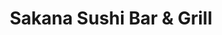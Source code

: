 ---
layout: place
title: "Sakana Sushi Bar & Grill"
permalink: /california/san-francisco/sakana-sushi-bar-grill.html
stateAbbr: CA
stateName: California
cityName: San Francisco
seo:
  name: "Sakana Sushi Bar & Grill"
  type: Restaurant
  links: null
description: "Sakana Sushi Bar & Grill serves delicious sushi in San Francisco, California. Try fresh Japanese dishes for a great dining experience. "
place_id: ChIJhb7OEI6AhYAR0erQPfGXf5c
photos:
  - name: >-
      places/ChIJhb7OEI6AhYAR0erQPfGXf5c/photos/AeeoHcIe1TPoaCa6eBFzutHUgUtjs3nwNiR93alYKekCNA8RlxW9UPBakZbmLrQX1rv-3H7Z9tw6jeyTCuFvO111N9CRVAgq3k4zKs9XfM6w539mJKSeRX15DK4Rp65GuJp6lj5lGvarGDTqRzIaZgYTZatP4oP6waeSD_h792wHcAU84C4BR96VhFvoFcuu7GlOkxjbSxIXYatkVslob6QpPG5qksJdPBwRS1MyyrcRZg6kjvbQ8WejOmWAiGN8tE8zYpvg1SJYV4427vVSHj1A3J5uCI9V63JUgi2ESWGFvJmCZdgeaj0uHSBnxzGq1xkCWAuqns7M4ru2Fs-ZnbetFYiCJPGHeQDOFWNTpfjgikmPDL3cVXCNA-qlPsZ2jaOZp2GXjY8511yH-f9kvkg9l9JNTrhhd7XnPtW_r7GNlpQrCrbH
    widthPx: 1833
    heightPx: 2444
    authorAttributions:
      - displayName: T S
        uri: https://maps.google.com/maps/contrib/115293072459695766072
        photoUri: >-
          https://lh3.googleusercontent.com/a-/ALV-UjXYA1MWGGejTZflToaghDIRIkTmPu6Dd92wDnW3Yk5PKfMEzGXv1g=s100-p-k-no-mo
    flagContentUri: >-
      https://www.google.com/local/imagery/report/?cb_client=maps_api_places.places_api&image_key=!1e10!2sCIHM0ogKEICAgICcqJfC2QE&hl=en-US
    googleMapsUri: >-
      https://www.google.com/maps/place//data=!3m4!1e2!3m2!1sCIHM0ogKEICAgICcqJfC2QE!2e10!4m2!3m1!1s0x8085808e10cebe85:0x977f97f13dd0ead1
  - name: >-
      places/ChIJhb7OEI6AhYAR0erQPfGXf5c/photos/AeeoHcIjRDBPJxuOkMO9h9mzs5MW0EFYWocUnorE9MKWpy-dtaB09b4qMtzT6oy5oQhvLGjdZTBxIWppLRhC5h_QLTfDd_4Qi8W0mFw7i8Tu-7KOmpt8dXCaz6ot8W2WQ9pd1WxpT9ouTc9gpOw6Ae2iDwqthWfcLQtgy3PlL3PxS4QfVMArY1Pgoq3Rkb9O96I1noBcTJgrRifoXYitpJavM_7IMSCUo0vLdbqEcJtozO7KCtfHCfB1L4UbBPK6jiynsy9q9DVg5KTDnZvdfHI9h4gUU3atcYZIin8hxcNYVRfvCwL7DyJ0dr8h1yuZOoL8aWgAGzsu-Mt_DrPPMre0b-7DIK5bWRVCNpWRyGbWSXn1BcLkRrKJsOrIo-TV36PmlUC9CRkCHwmtOzW8Zirl1h-a7B--hMDuoeHEp1gWgVmcB87a
    widthPx: 4800
    heightPx: 3600
    authorAttributions:
      - displayName: Greta Levitt
        uri: https://maps.google.com/maps/contrib/104833440604263989554
        photoUri: >-
          https://lh3.googleusercontent.com/a-/ALV-UjVFBw2YV5GtDM0f7lljdJJ4ueDOj6bbCyPgymNT-eOM0qjCukw=s100-p-k-no-mo
    flagContentUri: >-
      https://www.google.com/local/imagery/report/?cb_client=maps_api_places.places_api&image_key=!1e10!2sCIHM0ogKEICAgIDWnNDIvAE&hl=en-US
    googleMapsUri: >-
      https://www.google.com/maps/place//data=!3m4!1e2!3m2!1sCIHM0ogKEICAgIDWnNDIvAE!2e10!4m2!3m1!1s0x8085808e10cebe85:0x977f97f13dd0ead1
  - name: >-
      places/ChIJhb7OEI6AhYAR0erQPfGXf5c/photos/AeeoHcIceg2PS-e5TYuB9jXoaJGAqlP487lzCpJHzDHInO--hdVJuyp6TX735KXI9N_agMClwPZqxsn4AvS24ge28iovPF43NSzoNrhuH_H4e5cjL5TCHy2PXo5jIywRNRylDFsSzOWwibRfzokqmw0yfMo5fe5qLZ-10-HreTi0irQqYgmabuON6eucbCek6p0uz0B_cTYy2H20ZiXBtx8r2s7zUbnLBLsMhe-qQyXI5pd2FwM-rdLifkukzQweRpOIPnhhcj1jdXu2NpcspRjnWTnfvP8bq7mxSywsGzU_jx9hNkomCLYD-totPDx2DGmw9jmikfkG0Fz-jRwyZlUYuELi2BbjRQYZ4r6te5c-BYrg7oxyAqpNpt7XlHw7J2Yi9DmpVp5Emo4stRlWcyPokXly_yu91Au7xN6AwVK0iyjWHzp2
    widthPx: 1560
    heightPx: 1171
    authorAttributions:
      - displayName: H Maag
        uri: https://maps.google.com/maps/contrib/109117187073310552548
        photoUri: >-
          https://lh3.googleusercontent.com/a-/ALV-UjXYD0FnC7MTZcih-5OnkMZCMAt9-42Nk-xB1gukQ9_QyBXck6sC=s100-p-k-no-mo
    flagContentUri: >-
      https://www.google.com/local/imagery/report/?cb_client=maps_api_places.places_api&image_key=!1e10!2sCIHM0ogKEICAgMDI2ofumQE&hl=en-US
    googleMapsUri: >-
      https://www.google.com/maps/place//data=!3m4!1e2!3m2!1sCIHM0ogKEICAgMDI2ofumQE!2e10!4m2!3m1!1s0x8085808e10cebe85:0x977f97f13dd0ead1
  - name: >-
      places/ChIJhb7OEI6AhYAR0erQPfGXf5c/photos/AeeoHcKojnbDQgVfvSNgTgVmv_VONS2NXJGfzWhqoMuESZAbOCud7aPKZgwiFOgDyZUSBzSfSJwSDS9lzd_daETkFgm9dltVr34WlwOVhPvu1jaV8YJ3I5C0WXPybQVIihOUtt5IMtEZn6gOFxWEGK1PKgecmNYjVhZGn_2g6jlNgeKSGY9EydwRCmfUXrc5bH_SFswFnDmJVTw8kZmvlvlx1XxwGvSc_7CoOZ2tk7nFp5aC44-sUKI-7wMDKOTNvYrtU6Zk4PFwEwV_QyutcWgBbiz8m6_iUyKQGHeqMmUt-ehZMoMx1_3zUGB3M97vZrSPaC5BM8JUf6Ho7742gX3RogDzfNApM6aguODWg27QXJQ645uaLMFyYMM9fCj4WLuogog8VAnkS7bOaixEhdp6-EI600N41y26oA2J5abT_U7iYg
    widthPx: 4032
    heightPx: 3024
    authorAttributions:
      - displayName: GG M
        uri: https://maps.google.com/maps/contrib/102249585207048496131
        photoUri: >-
          https://lh3.googleusercontent.com/a/ACg8ocJcDC-iA3FrJO5goxjDx_TQpoMkDJXLrNnpWqZtaxhV95lwxw=s100-p-k-no-mo
    flagContentUri: >-
      https://www.google.com/local/imagery/report/?cb_client=maps_api_places.places_api&image_key=!1e10!2sCIHM0ogKEICAgICekvHALw&hl=en-US
    googleMapsUri: >-
      https://www.google.com/maps/place//data=!3m4!1e2!3m2!1sCIHM0ogKEICAgICekvHALw!2e10!4m2!3m1!1s0x8085808e10cebe85:0x977f97f13dd0ead1
  - name: >-
      places/ChIJhb7OEI6AhYAR0erQPfGXf5c/photos/AeeoHcI7Vmec8u1tvZBgq33CM-tTdjh_HRtC4P0_AcoTI0FfJp0fO6hjFqjxbrvktSfVPq6qiZjNJKN6n_DNz6FiUExsShLbfo388kj7YAmpgertu5RyWTWtHq2mUC7klBr7BMSb9lYB3nU66cdva-ybb6CGwelqBq_JlUHAjt193ECv_NY3_Rn0pswa24Q2sYTHOJvCBH_KQ_7NBh0sKiZOBl1ryylxJe7x4RFZioJwLlELHOnFUqYPDYiSY2ygnkJQkDfpPFsI5GRp9Sgwxj5j2yh0BFhSa2HgB-lL5cTduXYDD0QYZ66cJ2CqKZFECFDlk1ZHzouBZgYbbFNRVJuXz6gIpkWfAuySNq-CnwbuW20SN2RreCWAQM4I5uWzQO9edW4h3aCdBfTnhAGI2Bt05kqhhLgZUvf9Gs-hM_McbGK9yPb5
    widthPx: 4624
    heightPx: 3472
    authorAttributions:
      - displayName: Owen Rutherford
        uri: https://maps.google.com/maps/contrib/110273410518396081575
        photoUri: >-
          https://lh3.googleusercontent.com/a-/ALV-UjW72P8FIKn440_nLBhreHrFoG35I_5ZPgLVGbQWVK6AmAuhPxyumA=s100-p-k-no-mo
    flagContentUri: >-
      https://www.google.com/local/imagery/report/?cb_client=maps_api_places.places_api&image_key=!1e10!2sCIHM0ogKEICAgIDH9dny3gE&hl=en-US
    googleMapsUri: >-
      https://www.google.com/maps/place//data=!3m4!1e2!3m2!1sCIHM0ogKEICAgIDH9dny3gE!2e10!4m2!3m1!1s0x8085808e10cebe85:0x977f97f13dd0ead1
  - name: >-
      places/ChIJhb7OEI6AhYAR0erQPfGXf5c/photos/AeeoHcJdXEZ2k6BLyZZNOCi3tvKOMSaoKeXS5enLkPAaiTMYALLvF-_GnLVsRJQPN7FthS1tZasEvn9nGpvYeAeFimAwssFuTaT6kS48JR-kdT82yvzaTzWtcSG-c3GTzvxWARTAV3nF5fZyBpt5ah-0bhq_8AzuixPC7DpFTw_jLu3jXHo_uw8j6yimtMXldP2-7QVAVMxu0sxP9ErUZTHrTblojyI8WnfW8qvd1vLCoDOcjrAKLt993Gnh8nREIcY7VYIG4QQ0c9WKBWT4b9d3IorbXOaT5IFNA1VdwdOIgqli9Lb0QhR2LuUCHUBnJHAleDiHXpusXe0nkEC73xAR9dDwcofC7ElClOFE-3KG12dKBB8i_vGlZWCNw4hpZLYA2W1S3vawSsLFKRY5R6sIJ0DDxzSE591l2rcbGpfZDCPgWg
    widthPx: 3024
    heightPx: 4032
    authorAttributions:
      - displayName: Gonzalo Charro
        uri: https://maps.google.com/maps/contrib/102444444327924909647
        photoUri: >-
          https://lh3.googleusercontent.com/a-/ALV-UjXgPZCnDwCnwDSz_2VMnBT7ICc_2-d_JN3veF5l60BQON-UQ0I=s100-p-k-no-mo
    flagContentUri: >-
      https://www.google.com/local/imagery/report/?cb_client=maps_api_places.places_api&image_key=!1e10!2sCIHM0ogKEICAgMDA_6HrWg&hl=en-US
    googleMapsUri: >-
      https://www.google.com/maps/place//data=!3m4!1e2!3m2!1sCIHM0ogKEICAgMDA_6HrWg!2e10!4m2!3m1!1s0x8085808e10cebe85:0x977f97f13dd0ead1
  - name: >-
      places/ChIJhb7OEI6AhYAR0erQPfGXf5c/photos/AeeoHcLxcZMZmh1xbSdQ2WmzY5Cydsz98qBSXukB7EFrIWwVLFkQ6dhmoM9Aaeui8zkEpK2OV3ebKQhHeW7Gd7G5qMvIdVNNEZYJx12mzA1Dd8d7gr9c2CkOR4cD09Ao-Bg5urCXx7oP0UUPWB-yGRUVc1MB6qJ2haejIPFti8INfzsmjymBrxQy8xNZXvhwRG6sMyhFybjNSPwH4g5ZgDO__DggpB4nXW95oHxw5xqCiA7ir50ZpNC9fdanxN7UnXLMNxl3_wc3nCi_0NcvftYPYpsgGP2Pao_-MwsiyB31PduHvrqATS7cZmKYVXMHTHBRxsaooQSOAzvRj3FF6l2P-Bk_telMAiXVctKClRCVldC4vFwDSlyqLDeE9l6iWZh6MPcIX3FHH4VAdG3BIvn6hwTJ9lacFA3S80v8Cab2ibo
    widthPx: 4032
    heightPx: 3024
    authorAttributions:
      - displayName: Edison Huang
        uri: https://maps.google.com/maps/contrib/108108973761072433425
        photoUri: >-
          https://lh3.googleusercontent.com/a/ACg8ocJc3Cps8bRdcK7wI1y29UKBxR2xFdCTyyowkpFUouEFNvp8ddE=s100-p-k-no-mo
    flagContentUri: >-
      https://www.google.com/local/imagery/report/?cb_client=maps_api_places.places_api&image_key=!1e10!2sCIHM0ogKEICAgICx3O7cAQ&hl=en-US
    googleMapsUri: >-
      https://www.google.com/maps/place//data=!3m4!1e2!3m2!1sCIHM0ogKEICAgICx3O7cAQ!2e10!4m2!3m1!1s0x8085808e10cebe85:0x977f97f13dd0ead1
  - name: >-
      places/ChIJhb7OEI6AhYAR0erQPfGXf5c/photos/AeeoHcIcxEXTwbwZo-v6b3FMuUEhEC4VVuA9k5k_LCPQD4MPNvrFVxy0VcESn25qVm06zL3BldeOxs30exr8fxaZqC0eQp2Qanx-BNeYsURMnaxN_ftEcNSpP5GQdvPc716A7JOqJO9Bq1WDcd5Q8CfT7Ah9tZEZFwLOmr0bt8yF_KKaZ1eHJMz6-H5_MDc0TEqB5-psR6PIpQRS6cMC3QZHEn21MFPwwQT7AxC3iai1nTSjW1XpoAmDKx5rfyCgURTzJp1Ch22s01P4Cf5VXnLusRBexySvDEYMHaZsNFsq-eij02rHpSeMaBNXPSUfxHi9T3-rHTaquPkFNnNg3T2IVWIqXmYeKCk3azas2dboFa6a_xH2E-xR5girM-XAfk5Cu4tStPBGLgR3ZiJh23PT4efal80u9bb-4V8yvqdSRL_aPg
    widthPx: 3000
    heightPx: 4000
    authorAttributions:
      - displayName: S H
        uri: https://maps.google.com/maps/contrib/108020969544054816616
        photoUri: >-
          https://lh3.googleusercontent.com/a/ACg8ocK0qVPspwihIWDVeMCHeVv98YmgkCoKdmyOjleHTRm0TrnYeA=s100-p-k-no-mo
    flagContentUri: >-
      https://www.google.com/local/imagery/report/?cb_client=maps_api_places.places_api&image_key=!1e10!2sCIHM0ogKEICAgIDhucfDcw&hl=en-US
    googleMapsUri: >-
      https://www.google.com/maps/place//data=!3m4!1e2!3m2!1sCIHM0ogKEICAgIDhucfDcw!2e10!4m2!3m1!1s0x8085808e10cebe85:0x977f97f13dd0ead1
  - name: >-
      places/ChIJhb7OEI6AhYAR0erQPfGXf5c/photos/AeeoHcKrFpXJ5zZ9MTv4efRJw3msShH7Gkua_Rc420jHo7D1dCLiJkxv23gWdhrq2Z6FVcZm_QTXUTYRX06OrUbJdSp2OBtn7CD7gFWowL5vxBmxWzbXAGn7QF5r9DYOxP2T85iuSA6RVQOWSzgtlyghujX4v-xt0sKmWW_9iVRX7rGnhJ5EdALdYb2HdgvZUXsuSDpndqVhhfrwAn8xA6tZy3m7uM5gmXQUYdqCmyI0ZGT5zIq2kXXULWLs7WOhtE6Jez6yguWKl9MH8QPouhV-j26VoiKHsJMlfSv7bBMUCUviBq-QSxat0ZlbKPBo7zlDnJdv4hQK-JuMJWSYrXavsSjURygAlpwj2Jxt_oO1sO3itYfk86UX6vdhMvghTHIwuCSlM2hua9HBCjkU4LLuDqOofkHnm2vr7WPNFBBIZQ1ZVB7B
    widthPx: 3024
    heightPx: 4032
    authorAttributions:
      - displayName: M K
        uri: https://maps.google.com/maps/contrib/106891152277603037807
        photoUri: >-
          https://lh3.googleusercontent.com/a/ACg8ocLhAEklEFuziiJNcP-BSrTUWFx-1CdL4jGzOSt-HAadtDfv8Q=s100-p-k-no-mo
    flagContentUri: >-
      https://www.google.com/local/imagery/report/?cb_client=maps_api_places.places_api&image_key=!1e10!2sCIHM0ogKEICAgID7uIGFhAE&hl=en-US
    googleMapsUri: >-
      https://www.google.com/maps/place//data=!3m4!1e2!3m2!1sCIHM0ogKEICAgID7uIGFhAE!2e10!4m2!3m1!1s0x8085808e10cebe85:0x977f97f13dd0ead1
  - name: >-
      places/ChIJhb7OEI6AhYAR0erQPfGXf5c/photos/AeeoHcK-M9A3eEqfyqJ93KuJP-Qw2QA_UjiXrjZ71_XsGsjdz3ZypzBVuw6Gke-GeHLtK3Io3BF0W_XqKktJSWCPqC3xnGiZspReWgiaa_8wz3mLSQNMB2Qrvmkk-_v252nL1RbBXYPHOPa96cm81jSITkLmo0r24DbRsKOBCLNz0Ac_shPfI-Ey69YBy2d_U6wz926NHWNyDlqHX-vZ0Udb2FBUgsBNyImJ3rXFr_UAK9CaDyttZHQ8onIBkKD6bmpT4q2X5HuQ8ES4ifCU4kdJuiQzCTRmYkIyOMoRhM-Ih-30eWBR-zD_PUh8R0BTRhLrf8JbO_CVNISOzuEyrvV6e27KMW2TMwbpqAOI3XwM_Gcx69SB0EM8qVtHqlnNr8Z_X7ccAjTf4k0ajsi0mcEGik3XE-Upt9u8W1NG8lZVqZuDLYAp
    widthPx: 3648
    heightPx: 2736
    authorAttributions:
      - displayName: Y T
        uri: https://maps.google.com/maps/contrib/102457148389758766044
        photoUri: >-
          https://lh3.googleusercontent.com/a/ACg8ocLta5yTt6in09fKGLME63EVrwjNxADGff4kE3rWKyzzoYnHurm8=s100-p-k-no-mo
    flagContentUri: >-
      https://www.google.com/local/imagery/report/?cb_client=maps_api_places.places_api&image_key=!1e10!2sCIHM0ogKEICAgID019yu0gE&hl=en-US
    googleMapsUri: >-
      https://www.google.com/maps/place//data=!3m4!1e2!3m2!1sCIHM0ogKEICAgID019yu0gE!2e10!4m2!3m1!1s0x8085808e10cebe85:0x977f97f13dd0ead1
address: 605 Post St, San Francisco, CA 94109, USA
street: 605 Post St
city: San Francisco
state: CA
zip: '94109'
country: USA
neighborhood: Lower Nob Hill
latitude: '37.787758'
longitude: '-122.411896'
accessibility_options:
  wheelchairAccessibleParking: false
business_status: OPERATIONAL
name: Sakana Sushi Bar & Grill
google_maps_links:
  directionsUri: >-
    https://www.google.com/maps/dir//''/data=!4m7!4m6!1m1!4e2!1m2!1m1!1s0x8085808e10cebe85:0x977f97f13dd0ead1!3e0
  placeUri: https://maps.google.com/?cid=10916611084149385937
  writeAReviewUri: >-
    https://www.google.com/maps/place//data=!4m3!3m2!1s0x8085808e10cebe85:0x977f97f13dd0ead1!12e1
  reviewsUri: >-
    https://www.google.com/maps/place//data=!4m4!3m3!1s0x8085808e10cebe85:0x977f97f13dd0ead1!9m1!1b1
  photosUri: >-
    https://www.google.com/maps/place//data=!4m3!3m2!1s0x8085808e10cebe85:0x977f97f13dd0ead1!10e5
primary_type: Sushi Restaurant
opening_hours:
  regular: null
  current: null
secondary_opening_hours:
  regular:
    weekdayDescriptions: null
    type: null
  current:
    weekdayDescriptions: null
    type: null
phone: null
price_level: null
price_range: null
rating: null
rating_count: 0
website: null
reviews: null
parking_options: null
payment_options: null
allow_dogs: null
curbside_pickup: null
delivery: null
dine_in: null
good_for_children: null
good_for_groups: null
good_for_sports: null
live_music: null
menu_for_children: null
outdoor_seating: null
reservable: null
restroom: null
serves_beer: null
serves_breakfast: null
serves_brunch: null
serves_cocktails: null
serves_coffee: null
serves_dinner: null
serves_dessert: null
serves_lunch: null
serves_vegetarian_food: null
serves_wine: null
takeout: null
summary: null

---